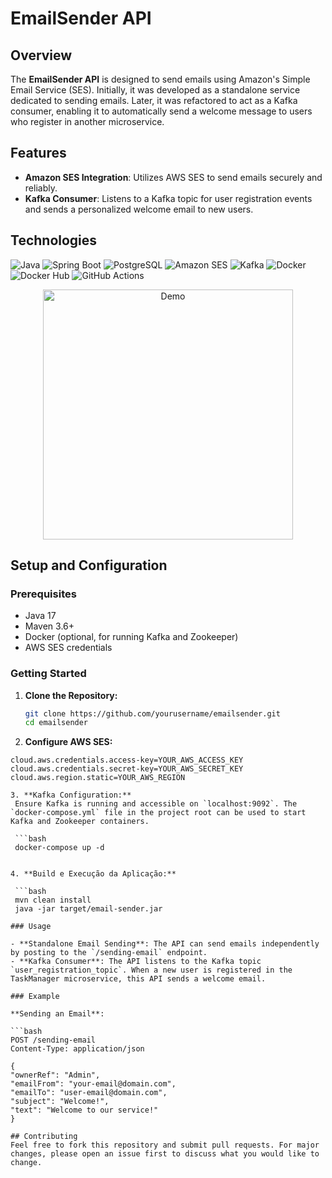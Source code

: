# EmailSender API

## Overview

The **EmailSender API** is designed to send emails using Amazon's Simple Email Service (SES). Initially, it was developed as a standalone service dedicated to sending emails. Later, it was refactored to act as a Kafka consumer, enabling it to automatically send a welcome message to users who register in another microservice.

## Features

- **Amazon SES Integration**: Utilizes AWS SES to send emails securely and reliably.
- **Kafka Consumer**: Listens to a Kafka topic for user registration events and sends a personalized welcome email to new users.

## Technologies

![Java](https://img.shields.io/badge/Java-17-blue?style=for-the-badge)
![Spring Boot](https://img.shields.io/badge/Spring%20Boot-2.5.4-brightgreen?style=for-the-badge)
![PostgreSQL](https://img.shields.io/badge/PostgreSQL-13-blue?style=for-the-badge)
![Amazon SES](https://img.shields.io/badge/Amazon%20SES-SES-orange?style=for-the-badge)
![Kafka](https://img.shields.io/badge/Kafka-2.8.0-red?style=for-the-badge)
![Docker](https://img.shields.io/badge/Docker-20.10.7-blue?style=for-the-badge)
![Docker Hub](https://img.shields.io/badge/Docker%20Hub-Repository-blue?style=for-the-badge)
![GitHub Actions](https://img.shields.io/badge/GitHub%20Actions-CI%2FCD-lightgrey?style=for-the-badge)

<p align="center">
  <img src="https://github.com/vastidev/emailsender/raw/main/artificial-intelligence.gif" alt="Demo" width="400">
</p>

## Setup and Configuration

### Prerequisites

- Java 17
- Maven 3.6+
- Docker (optional, for running Kafka and Zookeeper)
- AWS SES credentials

### Getting Started

1. **Clone the Repository:**
   ```bash
   git clone https://github.com/yourusername/emailsender.git
   cd emailsender


2. **Configure AWS SES:**
  ```properties
  cloud.aws.credentials.access-key=YOUR_AWS_ACCESS_KEY
  cloud.aws.credentials.secret-key=YOUR_AWS_SECRET_KEY
  cloud.aws.region.static=YOUR_AWS_REGION

3. **Kafka Configuration:**
   Ensure Kafka is running and accessible on `localhost:9092`. The `docker-compose.yml` file in the project root can be used to start Kafka and Zookeeper containers.

   ```bash
   docker-compose up -d


4. **Build e Execução da Aplicação:**

   ```bash
   mvn clean install
   java -jar target/email-sender.jar

### Usage

- **Standalone Email Sending**: The API can send emails independently by posting to the `/sending-email` endpoint.
- **Kafka Consumer**: The API listens to the Kafka topic `user_registration_topic`. When a new user is registered in the TaskManager microservice, this API sends a welcome email.

### Example

**Sending an Email**:

```bash
POST /sending-email
Content-Type: application/json

{
  "ownerRef": "Admin",
  "emailFrom": "your-email@domain.com",
  "emailTo": "user-email@domain.com",
  "subject": "Welcome!",
  "text": "Welcome to our service!"
}

## Contributing
Feel free to fork this repository and submit pull requests. For major changes, please open an issue first to discuss what you would like to change.
  
     
